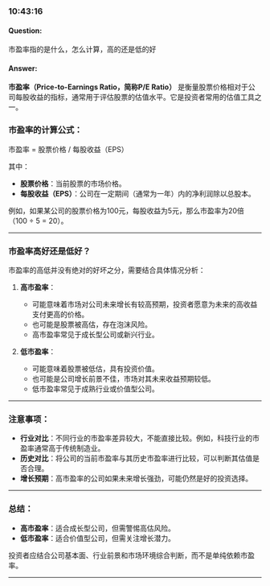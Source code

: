 
### 10:43:16

#### Question:
市盈率指的是什么，怎么计算，高的还是低的好

#### Answer:
**市盈率（Price-to-Earnings Ratio，简称P/E Ratio）** 是衡量股票价格相对于公司每股收益的指标，通常用于评估股票的估值水平。它是投资者常用的估值工具之一。

### 市盈率的计算公式：
市盈率 = 股票价格 / 每股收益（EPS）

其中：
- **股票价格**：当前股票的市场价格。
- **每股收益（EPS）**：公司在一定期间（通常为一年）内的净利润除以总股本。

例如，如果某公司的股票价格为100元，每股收益为5元，那么市盈率为20倍（100 ÷ 5 = 20）。

---

### 市盈率高好还是低好？
市盈率的高低并没有绝对的好坏之分，需要结合具体情况分析：

1. **高市盈率**：
   - 可能意味着市场对公司未来增长有较高预期，投资者愿意为未来的高收益支付更高的价格。
   - 也可能是股票被高估，存在泡沫风险。
   - 高市盈率常见于成长型公司或新兴行业。

2. **低市盈率**：
   - 可能意味着股票被低估，具有投资价值。
   - 也可能是公司增长前景不佳，市场对其未来收益预期较低。
   - 低市盈率常见于成熟行业或价值型公司。

---

### 注意事项：
- **行业对比**：不同行业的市盈率差异较大，不能直接比较。例如，科技行业的市盈率通常高于传统制造业。
- **历史对比**：将公司的当前市盈率与其历史市盈率进行比较，可以判断其估值是否合理。
- **增长预期**：高市盈率的公司如果未来增长强劲，可能仍然是好的投资选择。

---

### 总结：
- **高市盈率**：适合成长型公司，但需警惕高估风险。
- **低市盈率**：适合价值型公司，但需关注增长潜力。

投资者应结合公司基本面、行业前景和市场环境综合判断，而不是单纯依赖市盈率。

---
